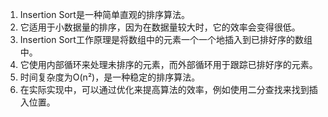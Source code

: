

1. Insertion Sort是一种简单直观的排序算法。
2. 它适用于小数据量的排序，因为在数据量较大时，它的效率会变得很低。
3. Insertion Sort工作原理是将数组中的元素一个一个地插入到已排好序的数组中。
4. 它使用内部循环来处理未排序的元素，而外部循环用于跟踪已排好序的元素。
5. 时间复杂度为O(n²)，是一种稳定的排序算法。
6. 在实际实现中，可以通过优化来提高算法的效率，例如使用二分查找来找到插入位置。